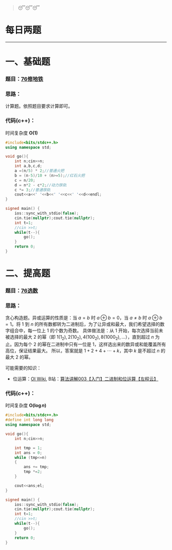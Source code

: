 >😴😴😴

# 每日两题
---


# 一、基础题
### 题目：[76修地铁](https://ac.nowcoder.com/acm/problem/297381)

### 思路：
计算题。依照题目要求计算即可。

### 代码(c++)：
时间复杂度 **O(1)**

```cpp
#include<bits/stdc++.h>
using namespace std;

void go(){
    int n;cin>>n;
    int a,b,c,d;
    a =(n/5) * 2;//普通火把
    b = (n-5)/10 + (n>=5);//红石火把
    c = n/20;
    d = n*2 - c*2;//动力铁轨
    c *= 3;//普通铁轨
    cout<<a<<' '<<b<<' '<<c<<' '<<d<<endl;
}

signed main() {
    ios::sync_with_stdio(false);
    cin.tie(nullptr);cout.tie(nullptr);
    int t=1;
    //cin >>t;
    while(t--){
        go();
    }
    return 0;
}
```

# 二、提高题
### 题目：[76选数](https://ac.nowcoder.com/acm/problem/297879)

### 思路：
贪心构造题。异或运算的性质是：当 $a = b$ 时 $a \oplus b = 0$，当 $a \neq b$ 时 $a \oplus b = 1$。将 $1$ 到 $n$ 的所有数都转为二进制后，为了让异或和最大，我们希望选择的数字组合中，每一位上 $1$ 的个数为奇数。
具体做法是：从 $1$ 开始，每次选择当前未被选择的最大 $2$ 的幂（即 $1(1_2), 2(10_2), 4(100_2), 8(1000_2), \ldots$），直到超过 $n$ 为止。因为每个 $2$ 的幂在二进制中只有一位是 $1$，这样选出来的数异或和能覆盖所有高位，保证结果最大。
所以，答案就是 $1 + 2 + 4 + \cdots + k$，其中 $k$ 是不超过 $n$ 的最大 $2$ 的幂。


可能需要的知识：
- 位运算：[OI Wiki](https://oi-wiki.org/math/bit/), B站：[算法讲解003【入门】二进制和位运算【左程云】](https://www.bilibili.com/video/BV1494y1C72o/?spm_id_from=333.337.search-card.all.click)

### 代码(c++)：
时间复杂度 **O($\log n$)**

```cpp
#include<bits/stdc++.h>
#define int long long
using namespace std;

void go(){
    int n;cin>>n;

    int tmp = 1;
    int ans = 0;
    while (tmp<=n)
    {
        ans += tmp;
        tmp *=2;
    }

    cout<<ans;el;
}

signed main() {
    ios::sync_with_stdio(false);
    cin.tie(nullptr);cout.tie(nullptr);
    int t=1;
    //cin >>t;
    while(t--){
        go();
    }
    return 0;
}
```

